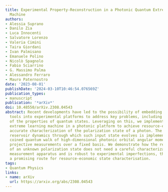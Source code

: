 ```yaml
---
title: Experimental Property-Reconstruction in a Photonic Quantum Extreme Learning
  Machine
authors:
- Alessia Suprano
- Danilo Zia
- Luca Innocenti
- Salvatore Lorenzo
- Valeria Cimini
- Taira Giordani
- Ivan Palmisano
- Emanuele Polino
- Nicolò Spagnolo
- Fabio Sciarrino
- G. Massimo Palma
- Alessandro Ferraro
- Mauro Paternostro
date: '2023-08-01'
publishDate: '2024-03-10T10:46:54.076569Z'
publication_types:
- manuscript
publication: '*arXiv*'
doi: 10.48550/arXiv.2308.04543
abstract: Recent developments have led to the possibility of embedding machine learning
  tools into experimental platforms to address key problems, including the characterization
  of the properties of quantum states. Leveraging on this, we implement a quantum
  extreme learning machine in a photonic platform to achieve resource-efficient and
  accurate characterization of the polarization state of a photon. The underlying
  reservoir dynamics through which such input state evolves is implemented using the
  coined quantum walk of high-dimensional photonic orbital angular momentum, and performing
  projective measurements over a fixed basis. We demonstrate how the reconstruction
  of an unknown polarization state does not need a careful characterization of the
  measurement apparatus and is robust to experimental imperfections, thus representing
  a promising route for resource-economic state characterisation.
tags:
- Quantum Physics
links:
- name: arXiv
  url: https://arxiv.org/abs/2308.04543
---
```

